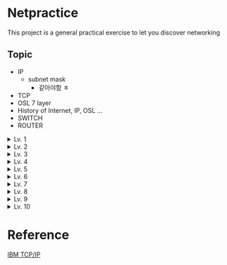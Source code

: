 # Netpractice

This project is a general practical exercise to let you discover networking

## Topic

- IP
  - subnet mask
    - 같아야함 ㅎ
- TCP
- OSL 7 layer
- History of Internet, IP, OSL ...
- SWITCH
- ROUTER

<details>
<summary> Lv. 1 </summary>
</details>
<details>
<summary> Lv. 2 </summary>
<h3>A1</h3>

IP : ~.~.~.[11000001 ~ 11011110]

<span style="color: #808080">
SM : ~.~.~.11100000
</span>

<h3>B1</h3>
<span style="color: #808080">
IP : ~.~.~.11011110
</span>

SM : ~.~.~.11100000

<h3>C1</h3>

IP : ~.~.~.\*\*\*\*\*\*[01 ~ 10]

<span style="color: #808080">
SM : ~.~.~.11111100
</span>

<h3>D1</h3>

IP : ~.~.~.\*\*\*\*\*\*[01 ~ 10]

<span style="color: #808080">
SM : ~.~.~.11111100
</span>

</details>
<details>
<summary> Lv. 3 </summary>
</details>
<details>
<summary> Lv. 4 </summary>
</details>
<details>
<summary> Lv. 5 </summary>
</details>
<details>
<summary> Lv. 6 </summary>
</details>
<details>
<summary> Lv. 7 </summary>
</details>
<details>
<summary> Lv. 8 </summary>
</details>
<details>
<summary> Lv. 9 </summary>
</details>
<details>
<summary> Lv. 10 </summary>
</details>

# Reference

[IBM TCP/IP](https://www.ibm.com/docs/ko/aix/7.1?topic=management-transmission-control-protocolinternet-protocol)
